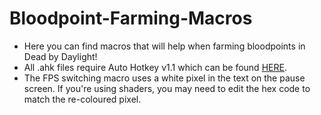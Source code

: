 # Bloodpoint-Farming-Macros
- Here you can find macros that will help when farming bloodpoints in Dead by Daylight!
- All .ahk files require Auto Hotkey v1.1 which can be found [HERE](https://www.autohotkey.com/download/ahk-install.exe).
- The FPS switching macro uses a white pixel in the text on the pause screen. If you're using shaders, you may need to edit the hex code to match the re-coloured pixel.

